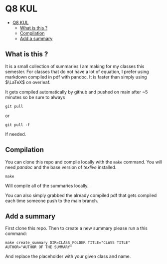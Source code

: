 # Q8 KUL

- [Q8 KUL](#q8-kul)
  - [What is this ?](#what-is-this-)
  - [Compilation](#compilation)
  - [Add a summary](#add-a-summary)

## What is this ?

It is a small collection of summaries I am making for my classes this semester. For classes that do not have a lot of equation, I prefer using markdown compiled in pdf with pandoc. It is faster than simply using $\LaTeX$ on overleaf.

It gets compiled automatically by github and pushed on main after ~5 minutes so be sure to always 

```
git pull
```

or 

```
git pull -f
```

If needed.

## Compilation

You can clone this repo and compile locally with the `make` command. You will need *pandoc* and the base version of *texlive* installed.

```
make
```

Will compile all of the summaries locally.

You can also simply grabbed the already compiled pdf that gets compiled each time someone push to the main branch.

## Add a summary

First clone this repo. Then to create a new summary please run a this command:

```
make create_summary DIR=CLASS_FOLDER TITLE="CLASS TITLE" AUTHOR="AUTHOR OF THE SUMMARY"
```

And replace the placeholder with your given class and name.